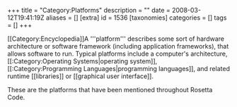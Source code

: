 +++
title = "Category:Platforms"
description = ""
date = 2008-03-12T19:41:19Z
aliases = []
[extra]
id = 1536
[taxonomies]
categories = []
tags = []
+++

[[Category:Encyclopedia]]A '''platform''' describes some sort of hardware architecture or software framework (including application frameworks), that allows software to run. Typical platforms include a computer's architecture, [[:Category:Operating Systems|operating system]], [[:Category:Programming Languages|programming languages]], and related runtime [[libraries]] or [[graphical user interface]].

These are the platforms that have been mentioned throughout Rosetta Code.
